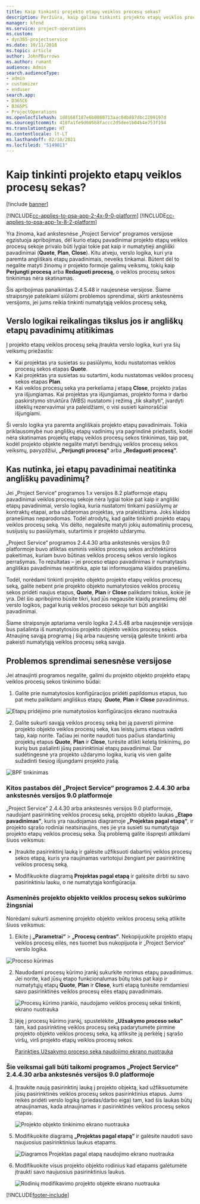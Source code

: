 ```yaml
---
title: Kaip tinkinti projekto etapų veiklos procesų sekas?
description: Peržiūra, kaip galima tinkinti projekto etapų veiklos procesų seką.
manager: kfend
ms.service: project-operations
ms.custom:
- dyn365-projectservice
ms.date: 10/11/2018
ms.topic: article
author: JohnPBurrows
ms.author: rumant
audience: Admin
search.audienceType:
- admin
- customizer
- enduser
search.app:
- D365CE
- D365PS
- ProjectOperations
ms.openlocfilehash: 1d0168f187e6b0880713aac04bd87dbc2209197d
ms.sourcegitcommit: 418fa1fe9d605b8faccc2d5dee1b04b4e753f194
ms.translationtype: HT
ms.contentlocale: lt-LT
ms.lasthandoff: 02/10/2021
ms.locfileid: "5149013"
---
```

# <a name="how-do-i-customize-the-project-stages-business-process-flow"></a>Kaip tinkinti projekto etapų veiklos procesų sekas?

[!include [banner](../includes/psa-now-project-operations.md)]

[!INCLUDE[cc-applies-to-psa-app-2-4x-9-0-platform](../includes/cc-applies-to-psa-app-2-4x-9-0-platform.md)]
[!INCLUDE[cc-applies-to-psa-app-1x-8-2-platform](../includes/cc-applies-to-psa-app-1x-8-2-platform.md)]

Yra žinoma, kad ankstesnėse „Project Service“ programos versijose egzistuoja apribojimas, dėl kurio etapų pavadinimai projekto etapų veiklos procesų sekoje privalo būti lygiai tokie pat kaip ir numatytieji angliški pavadinimai (**Quote**, **Plan**, **Close**). Kitu atveju, verslo logika, kuri yra paremta angliškais etapų pavadinimais, neveiks tinkamai. Būtent dėl to negalite matyti žinomų ir projekto formoje galimų veiksmų, tokių kaip **Perjungti procesą** arba **Redaguoti procesą**, o veiklos procesų sekos tinkinimas nėra skatinamas. 

Šis apribojimas panaikintas 2.4.5.48 ir naujesnėse versijose. Šiame straipsnyje pateikiami siūlomi problemos sprendimai, skirti ankstesnėms versijoms, jei jums reikia tinkinti numatytąją veiklos procesų seką,  

## <a name="business-logic-requires-an-exact-match-with-english-stage-names"></a>Verslo logikai reikalingas tikslus jos ir angliškų etapų pavadinimų atitikimas

Į projekto etapų veiklos procesų seką įtraukta verslo logika, kuri yra šių veiksmų priežastis:
- Kai projektas yra susietas su pasiūlymu, kodu nustatomas veiklos procesų sekos etapas **Quote**.
- Kai projektas yra susietas su sutartimi, kodu nustatomas veiklos procesų sekos etapas **Plan**.
- Kai veiklos procesų seka yra perkeliama į etapą **Close**, projekto įrašas yra išjungiamas. Kai projektas yra išjungiamas, projekto forma ir darbo paskirstymo struktūra (WBS) nustatomi į režimą „tik skaityti“, įvardyti išteklių rezervavimai yra paleidžiami, o visi susieti kainoraščiai išjungiami.

Ši verslo logika yra paremta angliškais projekto etapų pavadinimais. Tokia priklausomybė nuo angliškų etapų vadinimų yra pagrindinė priežastis, kodėl nėra skatinamas projektų etapų veiklos procesų sekos tinkinimas, taip pat, kodėl projekto objekte negalite matyti bendrųjų veiklos procesų sekos veiksmų, pavyzdžiui, **„Perjungti procesą“** arba **„Redaguoti procesą“**.

## <a name="what-happens-if-the-stage-names-dont-match-the-english-names"></a>Kas nutinka, jei etapų pavadinimai neatitinka angliškų pavadinimų?

Jei „Project Service“ programos 1.x versijos 8.2 platformoje etapų pavadinimai veiklos procesų sekoje nėra lygiai tokie pat kaip ir angliški etapų pavadinimai, verslo logika, kuria nustatomi tinkami pasiūlymų ar kontraktų etapai, arba uždaromas projektas, yra praleidžiama. Joks klaidos pranešimas neparodomas. Todėl atrodytų, kad galite tinkinti projekto etapų veiklos procesų seką. Vis dėlto, negalėsite matyti jokių automatinių procesų, susijusių su pasiūlymais, sutartimis ir projekto uždarymu.

„Project Service“ programos 2.4.4.30 arba ankstesnės versijos 9.0 platformoje buvo atliktas esminis veiklos procesų sekos architektūros pakeitimas, kuriam buvo būtinas veiklos procesų sekos verslo logikos perrašymas. To rezultatas – jei proceso etapo pavadinimas ir numatytasis angliškas pavadinimas neatitinka, apie tai informuojama klaidos pranešimu. 

Todėl, norėdami tinkinti projekto objekto projekto etapų veiklos procesų seką, galite nebent prie projekto objekto numatytosios veiklos procesų sekos pridėti naujus etapus, **Quote**, **Plan** ir **Close** palikdami tokius, kokie jie yra. Dėl šio apribojimo būsite tikri, kad jūs negausite klaidų pranešimų dėl verslo logikos, pagal kurią veiklos proceso sekoje turi būti angliški pavadinimai.

Šiame straipsnyje aptariama verslo logika 2.4.5.48 arba naujesnėje versijoje bus pašalinta iš numatytosios projekto objekto veiklos procesų sekos. Atnaujinę savąją programą į šią arba naujesnę versiją galėsite tinkinti arba pakeisti numatytąją veiklos procesų seką savąja. 

## <a name="workarounds-for-earlier-versions"></a>Problemos sprendimai senesnėse versijose

Jei atnaujinti programos negalite, galimi du projekto objekto projekto etapų veiklos procesų sekos tinkinimo būdai:

1. Galite prie numatytosios konfigūracijos pridėti papildomus etapus, tuo pat metu palikdami angliškus etapų .**Quote**, **Plan** ir **Close** pavadinimus.


![Etapų pridėjimo prie numatytosios konfigūracijos ekrano nuotrauka](media/FAQ-Customize-BPF-1.png)
 
2. Galite sukurti savąją veiklos procesų seką bei ją paversti pirmine projekto objekto veiklos procesų seka, kas leistų jums etapus vadinti taip, kaip norite. Tačiau jei norite naudoti tuos pačius standartinių projektų etapus **Quote**, **Plan** ir **Close**, turėsite atlikti keletą tinkinimų, po kurių bus pašalinti jūsų pasirinktiniai etapų pavadinimai. Dar sudėtingesnė yra projekto uždarymo logika, kurią vis vien galite sužadinti tiesiog išjungdami projekto įrašą.

![BPF tinkinimas](media/FAQ-Customize-BPF-2.png)

### <a name="additional-considerations-for-project-service-app-version-24430-or-earlier-on-platform-90"></a>Kitos pastabos dėl „Project Service“ programos 2.4.4.30 arba ankstesnės versijos 9.0 platformoje

„Project Service“ 2.4.4.30 arba ankstesnės versijos 9.0 platformoje, naudojant pasirinktinę veiklos procesų seką, projekto objekto laukas **„Etapo pavadinimas“**, kuris yra naudojamas diagramoje **„Projektas pagal etapą“**, ir projekto sąrašo rodiniai neatsinaujins, nes jie yra susieti su numatytąja projekto etapų veiklos procesų seka. Šią problemą galite išspręsti atlikdami šiuos veiksmus:

- Įtraukite pasirinktinį lauką ir galėsite užfiksuoti dabartinį veiklos procesų sekos etapą, kuris yra naujinamas vartotojui žengiant per pasirinktinę veiklos procesų seką.

- Modifikuokite diagramą **Projektas pagal etapą** ir galėsite dirbti su savo pasirinktiniu lauku, o ne numatytąja konfigūracija.

### <a name="steps-to-create-your-own-business-process-flow-for-the-project-entity"></a>Asmeninės projekto objekto veiklos procesų sekos sukūrimo žingsniai

Norėdami sukurti asmeninę projekto objekto veiklos procesų seką atlikite šiuos veiksmus:

1. Eikite į **„Parametrai“** > **„Procesų centras“**. Nekopijuokite projekto etapų veiklos procesų eilės, nes tuomet bus nukopijuota ir „Project Service“ verslo logika.

  ![Proceso kūrimas](media/FAQ-Customize-BPF-3.png)

2. Naudodami procesų kūrimo įrankį sukurkite norimus etapų pavadinimus. Jei norite, kad jūsų etapo funkcionalumas būtų toks pat kaip ir numatytųjų etapų **Quote**, **Plan** ir **Close**, kurti etapą turėsite remdamiesi savo pasirinktinės veiklos procesų eilės etapų pavadinimais.

   ![Procesų kūrimo įrankio, naudojamo veiklos procesų sekai tinkinti, ekrano nuotrauka](media/FAQ-Customize-BPF-4.png) 

3. Įėję į procesų kūrimo įrankį, spustelėkite **„Užsakymo proceso seka“** tam, kad pasirinktinę veiklos procesų seką padarytumėte pirmine projekto objekto veiklos procesų seka, ką atliksite ją perkėlę į sąrašo viršų, virš projekto etapų veiklos procesų sekos.


   [Parinkties Užsakymo proceso seka naudojimo ekrano nuotrauka](media/FAQ-Customize-BPF-5-720.png)

### <a name="the-following-steps-apply-to-project-service-app-24430-or-earlier-on-the-90-platform"></a>Šie veiksmai gali būti taikomi programos „Project Service“ 2.4.4.30 arba ankstesnės versijos 9.0 platformoje

4. Įtraukite naują pasirinktinį lauką į projekto objektą, kad užfiksuotumėte jūsų pasirinktinės veiklos procesų sekos pasirinktinius etapus. Jums reikės pridėti verslo logiką (priedas/darbo eiga) tam, kad šis laukas būtų atnaujinamas, kada atnaujinamas ir pasirinktinės veiklos procesų sekos etapas.

   ![Projekto objekto tinkinimo ekrano nuotrauka](media/FAQ-Customize-BPF-6-720.png)

5. Modifikuokite diagramą **„Projektas pagal etapą“** ir galėsite naudoti savo naujuosius pasirinktinius laukus etapams.

   ![Diagramos Projektas pagal etapą naudojimo ekrano nuotrauka](media/FAQ-Customize-BPF-7-720.png)

6. Modifikuokite visus projekto objekto rodinius kad etapams galėtumėte įtraukti savo naujuosius pasirinktinius laukus.

   ![Rodinių modifikavimo projekto objekte ekrano nuotrauka](media/FAQ-Customize-BPF-8-720.png)



[!INCLUDE[footer-include](../includes/footer-banner.md)]